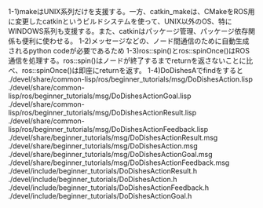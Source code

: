 1-1)makeはUNIX系列だけを支援する。一方、catkin_makeは、CMakeをROS用に変更したcatkinというビルドシステムを使って、UNIX以外のOS、特にWINDOWS系列も支援する。また、catkinはパッケージ管理、パッケージ依存関係も便利に使わせる。
1-2)メッセージなどの、ノード間通信のために自動生成されるpython codeが必要であるため
1-3)ros::spin()とros::spinOnce()はROS通信を処理する。ros::spin()はノードが終了するまでreturnを返さないことに比べ、ros::spinOnce()は即座にreturnを返す。
1-4)DoDishesAでfindをすると
./devel/share/common-lisp/ros/beginner_tutorials/msg/DoDishesAction.lisp
./devel/share/common-lisp/ros/beginner_tutorials/msg/DoDishesActionGoal.lisp
./devel/share/common-lisp/ros/beginner_tutorials/msg/DoDishesActionResult.lisp
./devel/share/common-lisp/ros/beginner_tutorials/msg/DoDishesActionFeedback.lisp
./devel/share/beginner_tutorials/msg/DoDishesActionResult.msg
./devel/share/beginner_tutorials/msg/DoDishesAction.msg
./devel/share/beginner_tutorials/msg/DoDishesActionGoal.msg
./devel/share/beginner_tutorials/msg/DoDishesActionFeedback.msg
./devel/include/beginner_tutorials/DoDishesActionResult.h
./devel/include/beginner_tutorials/DoDishesAction.h
./devel/include/beginner_tutorials/DoDishesActionFeedback.h
./devel/include/beginner_tutorials/DoDishesActionGoal.h

